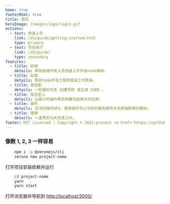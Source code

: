 ```yaml
---
home: true
footerHtml: true
title: 首页
heroImage: /images/logo/logo3.gif
actions:
  - text: 快速上手
    link: /zh/guide/getting-started.html
    type: primary
  - text: 项目简介
    link: /zh/guide/
    type: secondary
features:
  - title: 前端
    details: 帮助前端开发人员快速上手开发node模块。
  - title: 后端
    details: 帮助node开发工程师提高工作效率。
  - title: 高性能
    details: 一眨眼的功夫 创建项目 或生成 CURD 。
  - title: 简洁至上
    details: 以最少的操作帮您构建功能强大的应用。
  - title: 插件
    details: 灵活的插件API，使得插件可以为你的服务提供许多即插即用的模块。
  - title: 便捷
    details: 一盏茶的功夫完成工作。
footer: MIT Licensed | Copyright © 2021-present <a href="https://github.com/zeronejs/zerone">zeronejs</a>
---
```

### 像数 1, 2, 3 一样容易

```bash
    npm i -g @zeronejs/cli
    zerone new project-name
```

打开项目安装依赖并运行

```bash
    cd project-name
    yarn
    yarn start
```

打开浏览器并导航到 [http://localhost:5000/](http://localhost:5000/) 
